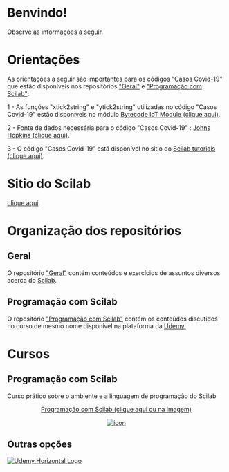 # Benvindo!
Observe as informações a seguir.

 # Orientações
 
 As orientações a seguir são importantes para os códigos "Casos Covid-19" que estão disponíveis nos repositórios <a target= 'new' href = "https://github.com/joaolrneto/Scilab/tree/master/Geral"> "Geral"</a> e <a target= 'new' href = "https://github.com/joaolrneto/Scilab/tree/master/Curso%20de%20programa%C3%A7%C3%A3o%20com%20Scilab"> "Programação com Scilab"</a>:
 
1 - As funções "xtick2string" e "ytick2string" utilizadas no código "Casos Covid-19" estão disponíveis no módulo <a target= 'new' href = "https://atoms.scilab.org/toolboxes/bytecode_iot_module/2.0.1"> Bytecode IoT Module (clique aqui)</a>.

2 - Fonte de dados necessária para o código "Casos Covid-19" : <a target= 'new' href = "https://github.com/CSSEGISandData/COVID-19/blob/master/csse_covid_19_data/csse_covid_19_time_series"> Johns Hopkins (clique aqui)</a>.

3 - O código "Casos Covid-19" está disponível no sitio do <a target= 'new' href = "https://www.scilab.org/coronavirus-spread-modeling"> Scilab tutoriais (clique aqui)</a>.

# Sitio do Scilab
<a target= 'new' href = "https://www.scilab.org/"> clique aqui</a>.
 
# Organização dos repositórios
## Geral
 <p>O repositório <a target= 'new' href = "https://github.com/joaolrneto/Scilab/tree/master/Geral"> "Geral"</a> contém conteúdos e exercícios de assuntos diversos acerca do <a target= 'new' href = "https://www.scilab.org/"> Scilab</a>.
	
## Programação com Scilab 
<p>O repositório <a target= 'new' href = "https://github.com/joaolrneto/Scilab/tree/master/Curso%20de%20programa%C3%A7%C3%A3o%20com%20Scilab"> "Programação com Scilab"</a> contém os conteúdos discutidos no curso de mesmo nome disponível na plataforma da
	<a target='new' href="https://click.linksynergy.com/fs-bin/click?id=MaufOVPBmz4&offerid=507388.12908&type=3&subid=0"> Udemy.</a><img border="0" width="1" alt="" height="1" src="https://ad.linksynergy.com/fs-bin/show?id=MaufOVPBmz4&bids=507388.12908&type=3&subid=0" >
	
# Cursos
## Programação com Scilab
Curso prático sobre o ambiente e a linguagem de programação do Scilab
<center><a target ='new' href="https://www.udemy.com/course/aprenda-programacao-de-computadores-com-o-scilab/?referralCode=66378AFA4F4448BA427F" target="new"><p>
	Programação com Scilab (clique aqui ou na imagem)
	</p><img alt="icon" border="0" src="https://img-a.udemycdn.com/course/240x135/757788_5249_19.jpg"></a></center>
	
## Outras opções	
<a target='new' href="https://click.linksynergy.com/fs-bin/click?id=MaufOVPBmz4&offerid=507388.5783&subid=0&type=4"><IMG border="0"   alt="Udemy Horizontal Logo" src="https://ad.linksynergy.com/fs-bin/show?id=MaufOVPBmz4&bids=507388.5783&subid=0&type=4&gridnum=0"></a>

